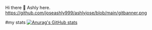  Hi there 👋  Ashly here.
 https://github.com/joseashly999/ashlyjose/blob/main/gitbanner.png

 #my stats
 [![Anurag's GitHub stats](https://github-readme-stats.vercel.app/api?username=ashlyjose)](https://github.com/anuraghazra/github-readme-stats)


